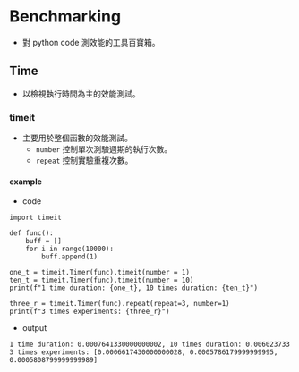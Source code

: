 # Benchmarking
- 對 python code 測效能的工具百寶箱。

## Time
- 以檢視執行時間為主的效能測試。

### timeit
- 主要用於整個函數的效能測試。
  - `number` 控制單次測驗週期的執行次數。
  - `repeat` 控制實驗重複次數。

#### example
- code
```python3
import timeit

def func():
    buff = []
    for i in range(10000):
        buff.append(1)

one_t = timeit.Timer(func).timeit(number = 1)
ten_t = timeit.Timer(func).timeit(number = 10)
print(f"1 time duration: {one_t}, 10 times duration: {ten_t}")

three_r = timeit.Timer(func).repeat(repeat=3, number=1)
print(f"3 times experiments: {three_r}")

```
- output
```bash=
1 time duration: 0.0007641330000000002, 10 times duration: 0.006023733
3 times experiments: [0.0006617430000000028, 0.0005786179999999995, 0.0005808799999999989]
```

